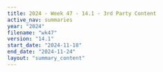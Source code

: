 ```yaml
---
title: 2024 - Week 47 - 14.1 - 3rd Party Content
active_nav: summaries
year: "2024"
filename: "wk47"
version: "14.1"
start_date: "2024-11-18"
end_date: "2024-11-24"
layout: "summary_content"
---
```

